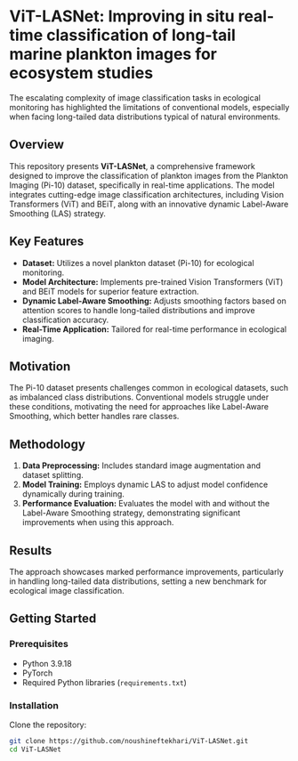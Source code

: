 # ViT-LASNet: Improving in situ real-time classification of long-tail marine plankton images for ecosystem studies

The escalating complexity of image classification tasks in ecological monitoring has highlighted the limitations of conventional models, especially when facing long-tailed data distributions typical of natural environments.

## Overview

This repository presents **ViT-LASNet**, a comprehensive framework designed to improve the classification of plankton images from the Plankton Imaging (Pi-10) dataset, specifically in real-time applications. The model integrates cutting-edge image classification architectures, including Vision Transformers (ViT) and BEiT, along with an innovative dynamic Label-Aware Smoothing (LAS) strategy.

## Key Features

- **Dataset:** Utilizes a novel plankton dataset (Pi-10) for ecological monitoring.
- **Model Architecture:** Implements pre-trained Vision Transformers (ViT) and BEiT models for superior feature extraction.
- **Dynamic Label-Aware Smoothing:** Adjusts smoothing factors based on attention scores to handle long-tailed distributions and improve classification accuracy.
- **Real-Time Application:** Tailored for real-time performance in ecological imaging.

## Motivation

The Pi-10 dataset presents challenges common in ecological datasets, such as imbalanced class distributions. Conventional models struggle under these conditions, motivating the need for approaches like Label-Aware Smoothing, which better handles rare classes.

## Methodology

1. **Data Preprocessing:** Includes standard image augmentation and dataset splitting.
2. **Model Training:** Employs dynamic LAS to adjust model confidence dynamically during training.
3. **Performance Evaluation:** Evaluates the model with and without the Label-Aware Smoothing strategy, demonstrating significant improvements when using this approach.


## Results

The approach showcases marked performance improvements, particularly in handling long-tailed data distributions, setting a new benchmark for ecological image classification.

## Getting Started

### Prerequisites

- Python 3.9.18
- PyTorch
- Required Python libraries (`requirements.txt`)

### Installation

Clone the repository:

```bash
git clone https://github.com/noushineftekhari/ViT-LASNet.git
cd ViT-LASNet
